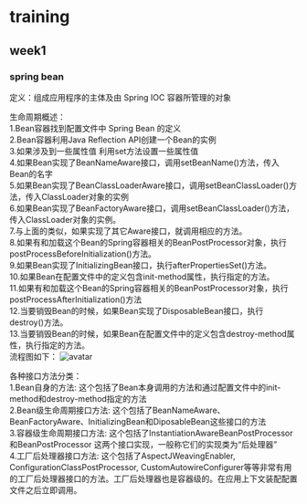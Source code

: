# training
## week1
### spring bean
  定义：组成应用程序的主体及由 Spring IOC 容器所管理的对象</br>
  
  生命周期概述：</br>
    1.Bean容器找到配置文件中 Spring Bean 的定义</br>
    2.Bean容器利用Java Reflection API创建一个Bean的实例</br>
    3.如果涉及到一些属性值 利用set方法设置一些属性值</br>
    4.如果Bean实现了BeanNameAware接口，调用setBeanName()方法，传入Bean的名字</br>
    5.如果Bean实现了BeanClassLoaderAware接口，调用setBeanClassLoader()方法，传入ClassLoader对象的实例</br>
    6.如果Bean实现了BeanFactoryAware接口，调用setBeanClassLoader()方法，传入ClassLoader对象的实例。</br>
    7.与上面的类似，如果实现了其它Aware接口，就调用相应的方法。</br>
    8.如果有和加载这个Bean的Spring容器相关的BeanPostProcessor对象，执行postProcessBeforeInitialization()方法。</br>
    9.如果Bean实现了InitializingBean接口，执行afterPropertiesSet()方法。</br>
    10.如果Bean在配置文件中的定义包含init-method属性，执行指定的方法。</br>
    11.如果有和加载这个Bean的Spring容器相关的BeanPostProcessor对象，执行postProcessAfterInitialization()方法</br>
    12.当要销毁Bean的时候，如果Bean实现了DisposableBean接口，执行destroy()方法。</br>
    13.当要销毁Bean的时候，如果Bean在配置文件中的定义包含destroy-method属性，执行指定的方法。</br>
  流程图如下：
    ![avatar](http://my-blog-to-use.oss-cn-beijing.aliyuncs.com/18-9-17/5496407.jpg)



    
   各种接口方法分类：</br>
   1.Bean自身的方法: 这个包括了Bean本身调用的方法和通过配置文件中<bean>的init-method和destroy-method指定的方法</br>
   2.Bean级生命周期接口方法: 这个包括了BeanNameAware、BeanFactoryAware、InitializingBean和DiposableBean这些接口的方法</br>
   3.容器级生命周期接口方法: 这个包括了InstantiationAwareBeanPostProcessor 和BeanPostProcessor 这两个接口实现，一般称它们的实现类为“后处理器”</br>
   4.工厂后处理器接口方法: 这个包括了AspectJWeavingEnabler, ConfigurationClassPostProcessor, CustomAutowireConfigurer等等非常有用的工厂后处理器接口的方法。工厂后处理器也是容器级的。在应用上下文装配配置文件之后立即调用。


